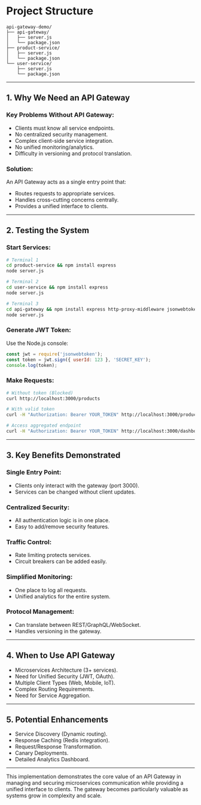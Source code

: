 # Project Structure

```
api-gateway-demo/
├── api-gateway/
│   ├── server.js
│   └── package.json
├── product-service/
│   ├── server.js
│   └── package.json
└── user-service/
    ├── server.js
    └── package.json
```

---

## 1. Why We Need an API Gateway

### Key Problems Without API Gateway:
- Clients must know all service endpoints.
- No centralized security management.
- Complex client-side service integration.
- No unified monitoring/analytics.
- Difficulty in versioning and protocol translation.

### Solution:
An API Gateway acts as a single entry point that:
- Routes requests to appropriate services.
- Handles cross-cutting concerns centrally.
- Provides a unified interface to clients.

---

## 2. Testing the System

### Start Services:
```bash
# Terminal 1
cd product-service && npm install express
node server.js

# Terminal 2
cd user-service && npm install express
node server.js

# Terminal 3
cd api-gateway && npm install express http-proxy-middleware jsonwebtoken express-rate-limit
node server.js
```

### Generate JWT Token:
Use the Node.js console:
```javascript
const jwt = require('jsonwebtoken');
const token = jwt.sign({ userId: 123 }, 'SECRET_KEY');
console.log(token);
```

### Make Requests:
```bash
# Without token (Blocked)
curl http://localhost:3000/products

# With valid token
curl -H "Authorization: Bearer YOUR_TOKEN" http://localhost:3000/products

# Access aggregated endpoint
curl -H "Authorization: Bearer YOUR_TOKEN" http://localhost:3000/dashboard
```

---

## 3. Key Benefits Demonstrated

### Single Entry Point:
- Clients only interact with the gateway (port 3000).
- Services can be changed without client updates.

### Centralized Security:
- All authentication logic is in one place.
- Easy to add/remove security features.

### Traffic Control:
- Rate limiting protects services.
- Circuit breakers can be added easily.

### Simplified Monitoring:
- One place to log all requests.
- Unified analytics for the entire system.

### Protocol Management:
- Can translate between REST/GraphQL/WebSocket.
- Handles versioning in the gateway.

---

## 4. When to Use API Gateway
- Microservices Architecture (3+ services).
- Need for Unified Security (JWT, OAuth).
- Multiple Client Types (Web, Mobile, IoT).
- Complex Routing Requirements.
- Need for Service Aggregation.

---

## 5. Potential Enhancements
- Service Discovery (Dynamic routing).
- Response Caching (Redis integration).
- Request/Response Transformation.
- Canary Deployments.
- Detailed Analytics Dashboard.

---

This implementation demonstrates the core value of an API Gateway in managing and securing microservices communication while providing a unified interface to clients. The gateway becomes particularly valuable as systems grow in complexity and scale.
